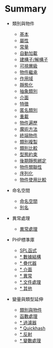 # Summary

* 類別與物件
  * [基本](class.md)
  * [屬性](class.property.md)
  * [常量](class.const.md)
  * [自動加載](class.autoload.md)
  * [建構子/解構子](class.construct.md)
  * [可視層級](class.visibility.md)
  * [物件繼承](class.inherit.md)
  * [作用域](class.scope.md)
  * [靜態化](class.static.md)
  * [抽象類別](class.abstract.md)
  * [介面](class.interface.md)
  * [特徵](class.trait.md)
  * [匿名類別](class.anonymous.md)
  * [重載](class.overloading.md)
  * [物件遍歷](class.iteration.md)
  * [魔術方法](class.magic.method.md)
  * [終端物件](class.final.md)
  * [類別複製](class.clone.md)
  * [類別比較](class.object.compare.md)
  * [型態約束](class.type.hinting.md)
  * [後期靜態綁定](class.late.static.bindings.md)
  * [物件關聯性](class.references.md)
  * [序列化](class.serialization.md)
  * [物件使用比較](class.compare.md)

* 命名空間
  * [命名空間](namespace.md)
  * [別名](namespace.alias.md)

* 異常處理
  * [異常處理](exception.md)

* PHP標準庫
  * [SPL函式](spl.functions.md)
  * [* 數據結構](spl.data.structures.md)
  * [* 疊代器](spl.iterators.md)
  * [* 介面](spl.interfaces.md)
  * [* 異常](spl.exceptions.md)
  * [* 文件處理](spl.files.md)
  * [* 其他](spl.misc.md)

* 變量與類型延伸
  * [類別與物件](var.class.object.md)
  * [函數處理](var.function.handling.md)
  * [* 過濾器](var.data.filtering.md)
  * [* Quickhash](var.quickhash.md)
  * [* 反射](var.reflection.md)
  * [* 變數處理](var.variable.handling.md)

